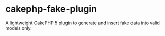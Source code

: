# cakephp-fake-plugin
A lightweight CakePHP 5 plugin to generate and insert fake data into valid models only.

